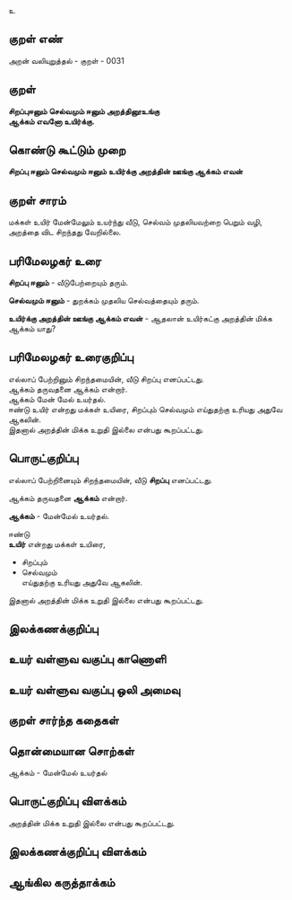 உ

## குறள் எண் 

அறன் வலியுறுத்தல் - குறள் -  0031 

## குறள் 

**சிறப்புஈனும் செல்வமும் ஈனும் அறத்தினூஉங்கு  
ஆக்கம் எவனோ உயிர்க்கு.**

## கொண்டு கூட்டும் முறை

**சிறப்பு ஈனும் செல்வமும் ஈனும் உயிர்க்கு அறத்தின் ஊங்கு ஆக்கம் எவன்** 

## குறள் சாரம் 
 
மக்கள் உயிர் மேன்மேலும் உயர்ந்து வீடு, செல்வம் முதலியவற்றை பெறும் வழி,  
அறத்தை விட சிறந்தது வேறில்லை.

## பரிமேலழகர் உரை

**சிறப்பு ஈனும்** - வீடுபேற்றையும் தரும்.  

**செல்வமும் ஈனும்** - துறக்கம் முதலிய செல்வத்தையும் தரும்.  

**உயிர்க்கு அறத்தின் ஊங்கு ஆக்கம் எவன்** - ஆதலான் உயிர்கட்கு அறத்தின் மிக்க ஆக்கம் யாது?


## பரிமேலழகர் உரைகுறிப்பு   

 
எல்லாப் பேற்றினும் சிறந்தமையின், வீடு சிறப்பு எனப்பட்டது.  
ஆக்கம் தருவதனை ஆக்கம் என்றார்.  
ஆக்கம் மேன் மேல் உயர்தல்.  
ஈண்டு உயிர் என்றது மக்கள் உயிரை, சிறப்பும் செல்வமும் எய்துதற்கு உரியது அதுவே ஆகலின்.  
இதனால் அறத்தின் மிக்க உறுதி இல்லை என்பது கூறப்பட்டது.  

## பொருட்குறிப்பு 

எல்லாப் பேற்றினையும் சிறந்தமையின், 
வீடு **சிறப்பு** எனப்பட்டது.  

ஆக்கம் தருவதனை **ஆக்கம்** என்றார். 

**ஆக்கம்** - மேன்மேல் உயர்தல். 

ஈண்டு   
**உயிர்** என்றது மக்கள் உயிரை, 
* சிறப்பும்  
* செல்வமும்  
எய்துதற்கு உரியது அதுவே ஆகலின்.  

இதனால் அறத்தின் மிக்க உறுதி இல்லை என்பது கூறப்பட்டது. 


## இலக்கணக்குறிப்பு  


## உயர் வள்ளுவ வகுப்பு காணொளி


## உயர் வள்ளுவ வகுப்பு ஒலி அமைவு 

 
## குறள் சார்ந்த கதைகள் 


## தொன்மையான சொற்கள்

ஆக்கம் - மேன்மேல் உயர்தல்

## பொருட்குறிப்பு விளக்கம்

அறத்தின் மிக்க உறுதி இல்லை என்பது கூறப்பட்டது.
## இலக்கணக்குறிப்பு விளக்கம்


## ஆங்கில கருத்தாக்கம் 


